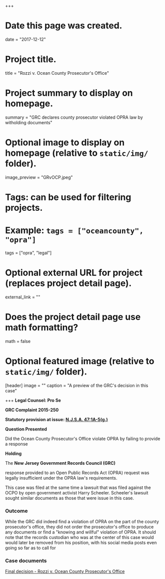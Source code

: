 +++
# Date this page was created.
date = "2017-12-12"

# Project title.
title = "Rozzi v. Ocean County Prosecutor's Office"

# Project summary to display on homepage.
summary = "GRC declares county prosecutor violated OPRA law by witholding documents"

# Optional image to display on homepage (relative to `static/img/` folder).
image_preview = "GRvOCP.jpeg"

# Tags: can be used for filtering projects.
# Example: `tags = ["oceancounty", "opra"]`
tags = ["opra", "legal"]

# Optional external URL for project (replaces project detail page).
external_link = ""

# Does the project detail page use math formatting?
math = false

# Optional featured image (relative to `static/img/` folder).
[header]
image = ""
caption = "A preview of the GRC's decision in this case"

+++
**Legal Counsel: Pro Se** 

**GRC Complaint 2015-250**

**Statutory provision at issue: [N.J.S.A. 47:1A-5(g.) ](https://law.justia.com/codes/new-jersey/2017/title-47/section-47-1a-5/)**

**Question Presented**

Did the Ocean County Prosecutor's Office violate OPRA by failing to provide a response

**Holding**

The **New Jersey Government Records Council (GRC)** 

response provided to an Open Public Records Act (OPRA) request was legally insufficient under the OPRA law's requirements.

This case was filed at the same time a lawsuit that was filed against the OCPO by open government activist Harry Scheeler. Scheeler's lawsuit sought similar documents as those that were issue in this case.

### Outcome

While the GRC did indeed find a violation of OPRA on the part of the county prosecutor's office, they did not order the prosecutor's office to produce any documents or find a "knowing and willful" violation of OPRA. It should note that the records custodian who was at the center of this case would would later be removed from his position, with his social media posts even going so far as to call for

### Case documents

[Final decision - Rozzi v. Ocean County Prosecutor's Office](/files/2015-250.pdf)
